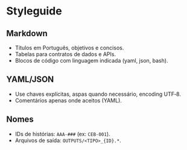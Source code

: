 # Styleguide

## Markdown
- Títulos em Português, objetivos e concisos.
- Tabelas para contratos de dados e APIs.
- Blocos de código com linguagem indicada (yaml, json, bash).

## YAML/JSON
- Use chaves explícitas, aspas quando necessário, encoding UTF‑8.
- Comentários apenas onde aceitos (YAML).

## Nomes
- IDs de histórias: `AAA-###` (ex: `CEB-001`).
- Arquivos de saída: `OUTPUTS/<TIPO>_{ID}.*`.
